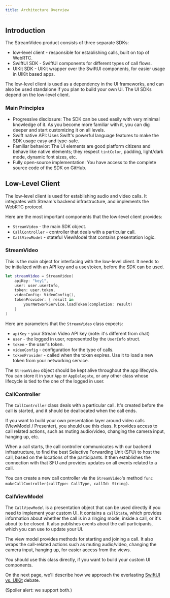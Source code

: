 ```yaml
---
title: Architecture Overview
---
```


## Introduction

The StreamVideo product consists of three separate SDKs:

- low-level client - responsible for establishing calls, built on top of WebRTC.
- SwiftUI SDK - SwiftUI components for different types of call flows.
- UIKit SDK - UIKit wrapper over the SwiftUI components, for easier usage in UIKit based apps.

The low-level client is used as a dependency in the UI frameworks, and can also be used standalone if you plan to build your own UI. The UI SDKs depend on the low-level client.

### Main Principles

- Progressive disclosure: The SDK can be used easily with very minimal knowledge of it. As you become more familiar with it, you can dig deeper and start customizing it on all levels.
- Swift native API: Uses Swift's powerful language features to make the SDK usage easy and type-safe.
- Familiar behavior: The UI elements are good platform citizens and behave like native elements; they respect `tintColor`, padding, light/dark mode, dynamic font sizes, etc.
- Fully open-source implementation: You have access to the complete source code of the SDK on GitHub.

## Low-Level Client

The low-level client is used for establishing audio and video calls. It integrates with Stream's backend infrastructure, and implements the WebRTC protocol.

Here are the most important components that the low-level client provides:

- `StreamVideo` - the main SDK object.
- `CallController` - controller that deals with a particular call.
- `CallViewModel` - stateful ViewModel that contains presentation logic.

### StreamVideo

This is the main object for interfacing with the low-level client. It needs to be initialized with an API key and a user/token, before the SDK can be used.

```swift
let streamVideo = StreamVideo(
    apiKey: "key1",
    user: user.userInfo,
    token: user.token,
    videoConfig: VideoConfig(),
    tokenProvider: { result in
    	yourNetworkService.loadToken(completion: result)
    }
)
```

Here are parameters that the `StreamVideo` class expects:

- `apiKey` - your Stream Video API key (note: it's different from chat)
- `user` - the logged in user, represented by the `UserInfo` struct.
- `token` - the user's token.
- `videoConfig` - configuration for the type of calls.
- `tokenProvider` - called when the token expires. Use it to load a new token from your networking service.

The `StreamVideo` object should be kept alive throughout the app lifecycle. You can store it in your `App` or `AppDelegate`, or any other class whose lifecycle is tied to the one of the logged in user.

### CallController

The `CallController` class deals with a particular call. It's created before the call is started, and it should be deallocated when the call ends.

If you want to build your own presentation layer around video calls (ViewModel / Presenter), you should use this class. It provides access to call related actions, such as muting audio/video, changing the camera input, hanging up, etc.

When a call starts, the call controller communicates with our backend infrastructure, to find the best Selective Forwarding Unit (SFU) to host the call, based on the locations of the participants. It then establishes the connection with that SFU and provides updates on all events related to a call.

You can create a new call controller via the `StreamVideo`'s method `func makeCallController(callType: CallType, callId: String)`.

### CallViewModel

The `CallViewModel` is a presentation object that can be used directly if you need to implement your custom UI. It contains a `callState`, which provides information about whether the call is in a ringing mode, inside a call, or it's about to be closed. It also publishes events about the call participants, which you can use to update your UI.

The view model provides methods for starting and joining a call. It also wraps the call-related actions such as muting audio/video, changing the camera input, hanging up, for easier access from the views.

You should use this class directly, if you want to build your custom UI components.

On the next page, we'll describe how we approach the everlasting [SwiftUI vs. UIKit](./swiftui-vs-uikit.md) debate.

(Spoiler alert: we support both.)
